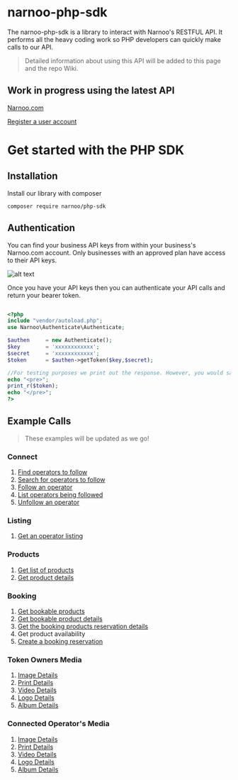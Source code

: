 # narnoo-php-sdk

The narnoo-php-sdk is a library to interact with Narnoo's RESTFUL API. It performs all the heavy coding work so PHP developers can quickly make calls to our API.

> Detailed information about using this API will be added to this page and the repo Wiki.

## Work in progress using the latest API
[Narnoo.com](https://www.narnoo.com)

[Register a user account](https://app.narnoo.com/register)


# Get started with the PHP SDK

## Installation

Install our library with composer
```
composer require narnoo/php-sdk
```

## Authentication

You can find your business API keys from within your business's Narnoo.com account. Only businesses with an approved plan have access to their API keys.

![alt text](https://s3.amazonaws.com/staticdn.narnoo.com/assets/api-dev-screen.jpg "Narnoo API Screenshot")

Once you have your API keys then you can authenticate your API calls and return your bearer token.

```php

<?php
include "vendor/autoload.php";
use Narnoo\Authenticate\Authenticate;

$authen 	= new Authenticate();
$key 		= 'xxxxxxxxxxxx';
$secret 	= 'xxxxxxxxxxxx';
$token 		= $authen->getToken($key,$secret);

//For testing purposes we print out the response. However, you would save this taken to your database for future calls.
echo "<pre>";
print_r($token);
echo "</pre>";
?>

```

## Example Calls
>These examples will be updated as we go!

### Connect
1. [Find operators to follow](https://github.com/Narnoocom/narnoo-php-sdk/wiki/Business-Connect---Find)
2. [Search for operators to follow](https://github.com/Narnoocom/narnoo-php-sdk/wiki/Business-Connect---Search)
3. [Follow an operator](https://github.com/Narnoocom/narnoo-php-sdk/wiki/Business-Connect-Follow)
4. [List operators being followed](https://github.com/Narnoocom/narnoo-php-sdk/wiki/Business-Connect---Following)
5. [Unfollow an operator](https://github.com/Narnoocom/narnoo-php-sdk/wiki/Business-Connect---Unfollow)

### Listing
1. [Get an operator listing](https://github.com/Narnoocom/narnoo-php-sdk/wiki/Operator-Listing-Data)

### Products
1. [Get list of products](https://github.com/Narnoocom/narnoo-php-sdk/wiki/Get-list-of-products)
2. [Get product details](https://github.com/Narnoocom/narnoo-php-sdk/wiki/Get-Product-Details)

### Booking
1. [Get bookable products](https://github.com/Narnoocom/narnoo-php-sdk/wiki/Booking-Bookable-Products)
2. [Get bookable product details](https://github.com/Narnoocom/narnoo-php-sdk/wiki/Booking-Product-Details)
3. [Get the booking products reservation details](https://github.com/Narnoocom/narnoo-php-sdk/wiki/Booking-Product-Reservation-Details)
4. Get product availability 
5. [Create a booking reservation](https://github.com/Narnoocom/narnoo-php-sdk/wiki/Booking-Create-Reservation)

### Token Owners Media
1. [Image Details](https://github.com/Narnoocom/narnoo-php-sdk/wiki/Content-Images)
2. [Print Details](https://github.com/Narnoocom/narnoo-php-sdk/wiki/Content-Print-Material-PDF)
3. [Video Details](https://github.com/Narnoocom/narnoo-php-sdk/wiki/Content-Videos)
4. [Logo Details](https://github.com/Narnoocom/narnoo-php-sdk/wiki/Content-Logos)
5. [Album Details](https://github.com/Narnoocom/narnoo-php-sdk/wiki/Content-Album-Data)

### Connected Operator's Media
1. [Image Details](https://github.com/Narnoocom/narnoo-php-sdk/wiki/Connected-Operators-Images)
2. [Print Details](https://github.com/Narnoocom/narnoo-php-sdk/wiki/Connected-Operators-Prints)
3. [Video Details](https://github.com/Narnoocom/narnoo-php-sdk/wiki/Connected-Operators-Videos)
4. [Logo Details](https://github.com/Narnoocom/narnoo-php-sdk/wiki/Connected-Operator-Logos)
5. [Album Details](https://github.com/Narnoocom/narnoo-php-sdk/wiki/Connected-Operator-Albums)
